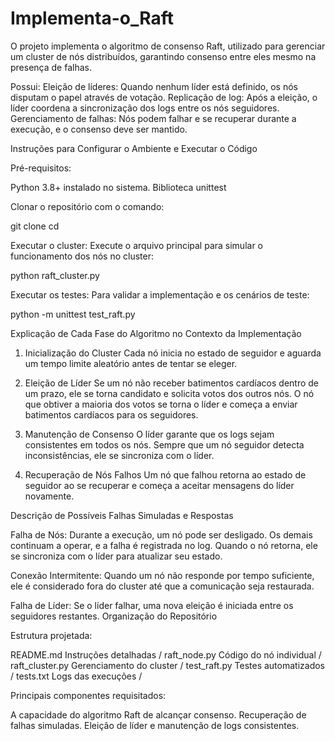 # Implementa-o_Raft

O projeto implementa o algoritmo de consenso Raft, utilizado para gerenciar um cluster de nós distribuídos, garantindo consenso entre eles mesmo na presença de falhas. 

Possui:
Eleição de líderes: Quando nenhum líder está definido, os nós disputam o papel através de votação.
Replicação de log: Após a eleição, o líder coordena a sincronização dos logs entre os nós seguidores.
Gerenciamento de falhas: Nós podem falhar e se recuperar durante a execução, e o consenso deve ser mantido.

Instruções para Configurar o Ambiente e Executar o Código

Pré-requisitos:

Python 3.8+ instalado no sistema.
Biblioteca unittest 

Clonar o repositório com o comando:

git clone <link-do-repositorio>
cd <nome-do-repositorio>

Executar o cluster: 
Execute o arquivo principal para simular o funcionamento dos nós no cluster:

python raft_cluster.py

Executar os testes: Para validar a implementação e os cenários de teste:

python -m unittest test_raft.py


Explicação de Cada Fase do Algoritmo no Contexto da Implementação

1. Inicialização do Cluster
Cada nó inicia no estado de seguidor e aguarda um tempo limite aleatório antes de tentar se eleger.

2. Eleição de Líder
Se um nó não receber batimentos cardíacos dentro de um prazo, ele se torna candidato e solicita votos dos outros nós.
O nó que obtiver a maioria dos votos se torna o líder e começa a enviar batimentos cardíacos para os seguidores.

3. Manutenção de Consenso
O líder garante que os logs sejam consistentes em todos os nós.
Sempre que um nó seguidor detecta inconsistências, ele se sincroniza com o líder.

4. Recuperação de Nós Falhos
Um nó que falhou retorna ao estado de seguidor ao se recuperar e começa a aceitar mensagens do líder novamente.

Descrição de Possíveis Falhas Simuladas e Respostas

Falha de Nós:
Durante a execução, um nó pode ser desligado. Os demais continuam a operar, e a falha é registrada no log.
Quando o nó retorna, ele se sincroniza com o líder para atualizar seu estado.

Conexão Intermitente:
Quando um nó não responde por tempo suficiente, ele é considerado fora do cluster até que a comunicação seja restaurada.

Falha de Líder:
Se o líder falhar, uma nova eleição é iniciada entre os seguidores restantes.
Organização do Repositório

Estrutura projetada:

 README.md                   Instruções detalhadas /
 raft_node.py                Código do nó individual /
 raft_cluster.py             Gerenciamento do cluster /
 test_raft.py                Testes automatizados /
 tests.txt               Logs das execuções /

Principais componentes requisitados:

A capacidade do algoritmo Raft de alcançar consenso.
Recuperação de falhas simuladas.
Eleição de líder e manutenção de logs consistentes.
